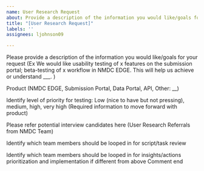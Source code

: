 ```yaml
---
name: User Research Request
about: Provide a description of the information you would like/goals for your request
title: "[User Research Request]"
labels: ''
assignees: ljohnson09

---
```


Please provide a description of the information you would like/goals for your request (Ex We would like usability testing of x features on the submission portal; beta-testing of x workflow in NMDC EDGE. This will help us achieve or understand  ___. ) 

Product (NMDC EDGE, Submission Portal, Data Portal, API, Other: __) 

Identify level of priority for testing: Low (nice to have but not pressing), medium, high, very high (Required information to move forward with product) 

Please refer potential interview candidates here (User Research Referrals from NMDC Team) 

Identify which team members should be looped in for script/task review 

Identify which team members should be looped in for insights/actions prioritization and implementation if different from above Comment end
